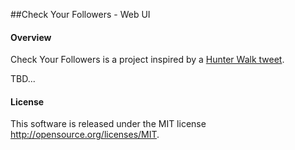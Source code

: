 ##Check Your Followers - Web UI

#### Overview

Check Your Followers is a project inspired by a [Hunter Walk tweet](https://twitter.com/hunterwalk/status/627858565890338816).

TBD...



#### License

This software is released under the MIT license http://opensource.org/licenses/MIT.
